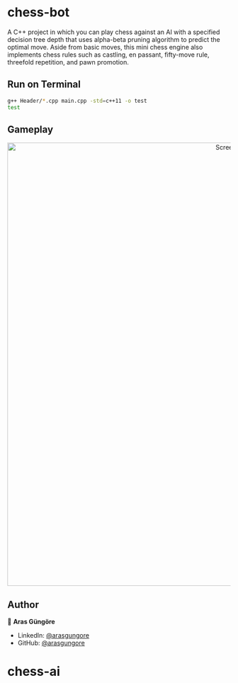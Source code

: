 # chess-bot

A C++ project in which you can play chess against an AI with a specified decision tree depth that uses alpha-beta pruning algorithm to predict the optimal move. Aside from basic moves, this mini chess engine also implements chess rules such as castling, en passant, fifty-move rule, threefold repetition, and pawn promotion.



## Run on Terminal

```sh
g++ Header/*.cpp main.cpp -std=c++11 -o test
test
```



## Gameplay

<p align="center">
    <img alt="Screenshot" src="https://github.com/arasgungore/chess-bot/blob/main/Gameplay/bot_vs_bot.gif" width="1000">
</p>



## Author

👤 **Aras Güngöre**

* LinkedIn: [@arasgungore](https://www.linkedin.com/in/arasgungore)
* GitHub: [@arasgungore](https://github.com/arasgungore)
# chess-ai
